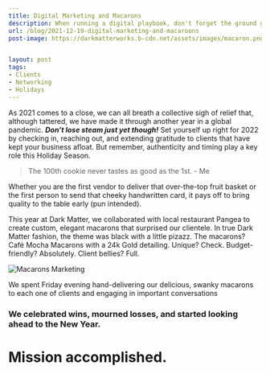 ```yaml
---
title: Digital Marketing and Macarons
description: When running a digital playbook, don't forget the ground game.
url: /blog/2021-12-19-digital-marketing-and-macaroons
post-image: https://darkmatterworks.b-cdn.net/assets/images/macaron.png


layout: post
tags:
- Clients
- Networking
- Holidays
---
```


As 2021 comes to a close, we can all breath a collective sigh of relief that, although tattered, we have made it through another year in a global pandemic. ***Don’t lose steam just yet though!*** Set yourself up right for 2022 by checking in, reaching out, and extending gratitude to clients that have kept your business afloat. But remember, authenticity and timing play a key role this Holiday Season.

>The 100th cookie never tastes as good as the 1st. - Me

Whether you are the first vendor to deliver that over-the-top fruit basket or the first person to send that cheeky handwritten card, it pays off to bring quality to the table early (pun intended).

This year at Dark Matter, we collaborated with local restaurant Pangea to create custom, elegant macarons that surprised our clientele. In true Dark Matter fashion, the theme was black with a little pizazz. The macarons? Café Mocha Macarons with a 24k Gold detailing. Unique? Check. Budget-friendly? Absolutely. Client bellies? Full.

![Macarons Marketing](https://darkmatterworks.b-cdn.net/assets/images/macarons.jpg)

We spent Friday evening hand-delivering our delicious, swanky macarons to each one of clients and engaging in important conversations

### We celebrated wins, mourned losses, and started looking ahead to the New Year.

# Mission accomplished.
